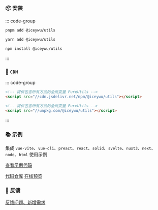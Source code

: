 ### 📦 安装

::: code-group

```bash [pnpm]
pnpm add @iceywu/utils
```

```bash [yarn]
yarn add @iceywu/utils
```

```bash [npm]
npm install @iceywu/utils
```

:::

### 📡 `CDN`

::: code-group

```html [jsdelivr]
<!-- 提供包含所有方法的全局变量 PureUtils -->
<script src="//cdn.jsdelivr.net/npm/@iceywu/utils"></script>
```

```html [unpkg]
<!-- 提供包含所有方法的全局变量 PureUtils -->
<script src="//unpkg.com/@iceywu/utils"></script>
```

:::

### 📚 示例

集成 `vue-vite`、`vue-cli`、`preact`、`react`、`solid`、`svelte`、`nuxt3`、`next`、`node`、`html` 使用示例

[查看示例代码](https://github.com/IceyWu/utils/tree/master/playgrounds)

[代码仓库](https://github.com/IceyWu/utils) [在线预览](https://pure-admin.github.io/pure-admin-utils-nuxt3/)

### 🤔 反馈

[反馈问题、新增需求](https://github.com/IceyWu/utils/issues/new)
